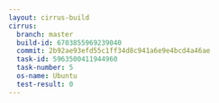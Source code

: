 ```yaml
---
layout: cirrus-build
cirrus:
  branch: master
  build-id: 6703855969239040
  commit: 2b92ae93efd55c1ff34d8c941a6e9e4bcd4a46ae
  task-id: 5963500411944960
  task-number: 5
  os-name: Ubuntu
  test-result: 0
---
```

